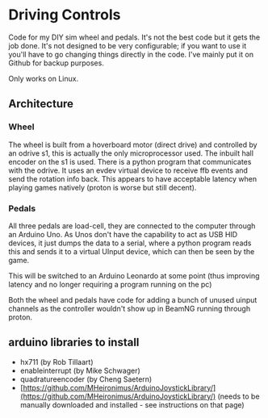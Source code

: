 # Driving Controls

Code for my DIY sim wheel and pedals. It's not the best code but it gets the job done. It's not designed to be very configurable; if you want to use it you'll have to go changing things directly in the code. I've mainly put it on Github for backup purposes.

Only works on Linux.

## Architecture

### Wheel

The wheel is built from a hoverboard motor (direct drive) and controlled by an odrive s1, this is actually the only microprocessor used. The inbuilt hall encoder on the s1 is used. There is a python program that communicates with the odrive. It uses an evdev virtual device to receive ffb events and send the rotation info back. This appears to have acceptable latency when playing games natively (proton is worse but still decent).

### Pedals

All three pedals are load-cell, they are connected to the computer through an Arduino Uno. As Unos don't have the capability to act as USB HID devices, it just dumps the data to a serial, where a python program reads this and sends it to a virtual UInput device, which can then be seen by the game. 

This will be switched to an Arduino Leonardo at some point (thus improving latency and no longer requiring a program running on the pc)


Both the wheel and pedals have code for adding a bunch of unused uinput channels as the controller wouldn't show up in BeamNG running through proton.

## arduino libraries to install
- hx711 (by Rob Tillaart)
- enableinterrupt (by Mike Schwager)
- quadratureencoder (by Cheng Saetern)
- [https://github.com/MHeironimus/ArduinoJoystickLibrary/](https://github.com/MHeironimus/ArduinoJoystickLibrary/) (needs to be manually downloaded and installed - see instructions on that page)